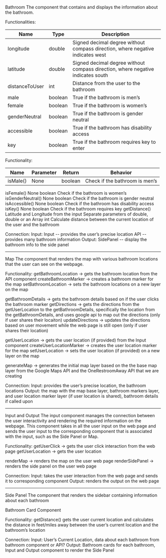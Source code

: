 Bathroom
The component that contains and displays the information about the bathroom.

Functionalities: 

| Name | Type | Description |
| ----- | ------| ------------|
|longitude | double | Signed decimal degree without compass direction, where negative indicates west |
|latitude | double | Signed decimal degree without compass direction, where negative indicates south |
|distanceToUser | int | Distance from the user to the bathroom |
| male | boolean | True if the bathroom is men’s |
| female  | boolean | True if the bathroom is women’s |
| genderNeutral | boolean | True if the bathroom is gender neutral |
| accessible | boolean | True if the bathroom has disability access |
| key | boolean | True if the bathroom requires key to enter |



Functionality:

| Name | Parameter | Return | Behavior |
| ---- | -----| -----| --- |
|isMale() | None | boolean | Check if the bathroom is men’s |
isFemale()
None
boolean
Check if the bathroom is women’s
isGenderNeutral()
None
boolean
Check if the bathroom is gender neutral
isAccessible()
None
boolean
Check if the bathroom has disability access
isKey()
None
boolean
Check if the bathroom requires key
getDistance()
Latitude and Longitude from the input
Separate parameters of double, double or an Array<double>
int
Calculate distance between the current location of the user and the bathroom

Connection:
Input: 
Input -- provides the user’s precise location
API -- provides many bathroom information
Output: 
SidePanel -- display the bathroom info to the side panel

--------------------------
Map
The component that renders the map with various bathroom locations that the user can see on the webpage. 

Functionality:
getBathroomLocation -> gets the bathroom location from the API component
createBathroomMarker -> creates a bathroom marker for the map
setBathroomLocation -> sets the bathroom locations on a new layer on the map

getBathroomDetails -> gets the bathroom details based on if the user clicks the bathroom marker
getDirections -> gets the directions from the getUserLocation to the getBathroomDetails, specifically the location from the getBathroomDetails, and uses google api to map out the directions (only if user shares their locaiton)
updateDirections -> updates the directions based on user movement while the web page is still open (only if user shares their location)

getUserLocation -> gets the user location (if provided) from the Input component
createUserLocationMarker -> creates the user location marker for the map
setUserLocation -> sets the user location (if provided) on a new layer on the map

generateMap -> generates the initial map layer based on the the base map layer from the Google Maps API and the OneRestroomAway API that we are creating

Connection: 
Input: provides the user’s precise location, the bathroom locations
Output: the map with the map base layer, bathroom markers layer, and user location marker layer (if user location is shared), bathroom details if called upon

--------------------------
Input and Output
The input component manages the connection between the user interactivity and rendering the required information on the webpage. This component takes in all the user input on the web page and sends the user input to the corresponding component that is associated with the input, such as the Side Panel or Map. 

Functionality:
getUserClick -> gets the user click interaction from the web page 
getUserLocation -> gets the user location

renderMap -> renders the map on the user web page
renderSidePanel -> renders the side panel on the user web page
  
 Connection:
Input: takes the user interaction from the web page and sends it to corresponding component
Output: renders the output on the web page

--------------------------
Side Panel
The component that renders the sidebar containing information about each bathroom


Bathroom Card Component

Functionality:
getDistance() gets the user current location and calculates the distance in feet/miles away between the user’s current location and the bathroom’s location

Connection:
Input: User’s Current Location, data about each bathroom from bathroom component or API?
Output: Bathroom cards for each bathroom, Input and Output component to render the Side Panel
